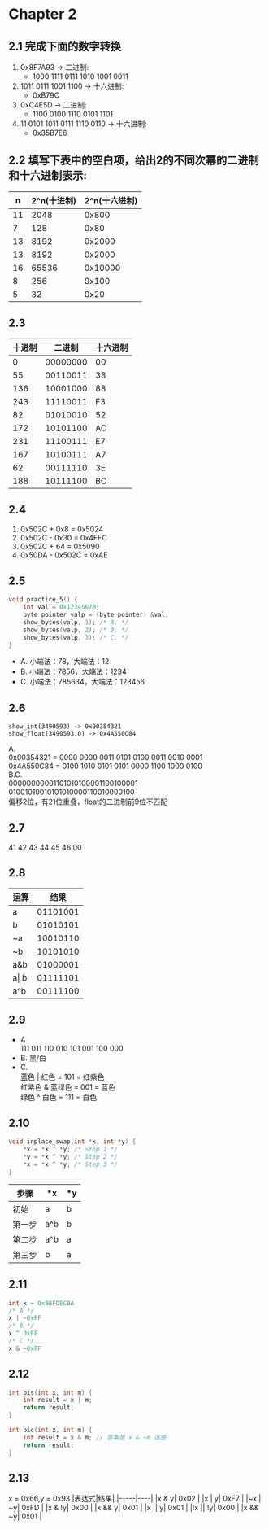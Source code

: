 # Chapter 2

## 2.1 完成下面的数字转换
1. 0x8F7A93 -> 二进制:
    - 1000 1111 0111 1010 1001 0011
2. 1011 0111 1001 1100 -> 十六进制:
    - 0xB79C
3. 0xC4E5D -> 二进制:
    - 1100 0100 1110 0101 1101
4. 11 0101 1011 0111 1110 0110 -> 十六进制:
    - 0x35B7E6

## 2.2 填写下表中的空白项，给出2的不同次幂的二进制和十六进制表示:
| n |2^n(十进制)|2^n(十六进制)|
|---|----------|------------|
|11 |2048      |       0x800|
|7  |128       |        0x80|
|13 |8192      |      0x2000|
|13 |8192      |      0x2000|
|16 |65536     |     0x10000|
|8  |256       |       0x100|
|5  |32        |        0x20|

## 2.3
|十进制|  二进制  |十六进制|
|-----|---------|-------|
|    0| 00000000|     00|
|   55| 00110011|     33|
|  136| 10001000|     88|
|  243| 11110011|     F3|
|   82| 01010010|     52|
|  172| 10101100|     AC|
|  231| 11100111|     E7|
|  167| 10100111|     A7|
|   62| 00111110|     3E|
|  188| 10111100|     BC|

## 2.4
1. 0x502C + 0x8 = 0x5024
2. 0x502C - 0x30 = 0x4FFC
3. 0x502C + 64 = 0x5090
4. 0x50DA - 0x502C = 0xAE

## 2.5
```cpp
void practice_5() {
    int val = 0x12345678;
    byte_pointer valp = (byte_pointer) &val;
    show_bytes(valp, 1); /* A. */
    show_bytes(valp, 2); /* B. */
    show_bytes(valp, 3); /* C. */
}
```
- A. 小端法：78，大端法：12
- B. 小端法：7856，大端法：1234
- C. 小端法：785634，大端法：123456


## 2.6
```
show_int(3490593) -> 0x00354321
show_float(3490593.0) -> 0x4A550C84
```
A.  
0x00354321 = 0000 0000 0011 0101 0100 0011 0010 0001  
0x4A550C84 = 0100 1010 0101 0101 0000 1100 1000 0100  
B.C.  
00000000001101010100001100100001  
  01001010010101010000110010000100    
偏移2位，有21位重叠，float的二进制前9位不匹配

## 2.7
41 42 43 44 45 46 00

## 2.8
|运算  |结果    |
|-----|--------|
|a    |01101001|
|b    |01010101|
|~a   |10010110|
|~b   |10101010|
|a&b  |01000001|
|a\| b|01111101|
|a^b  |00111100|

## 2.9
- A.  
111 011
110 010
101 001
100 000
- B.
黑/白
- C.  
蓝色 | 红色 = 101 = 红紫色  
红紫色 & 蓝绿色 = 001 = 蓝色  
绿色 ^ 白色 = 111 = 白色

## 2.10
```cpp
void inplace_swap(int *x, int *y) {
    *x = *x ^ *y; /* Step 1 */
    *y = *x ^ *y; /* Step 2 */
    *x = *x ^ *y; /* Step 3 */
}
```
|步骤   | *x|  *y  |
|------|-----|-------|
|   初始|   a|     b|
| 第一步| a^b|     b|
| 第二步| a^b|     a|
| 第三步|  b|     a|

## 2.11
```cpp
int x = 0x98FDECBA
/* A */ 
x | ~0xFF
/* B */
x ^ 0xFF
/* C */
x & ~0xFF
```

## 2.12
```cpp
int bis(int x, int m) {
    int result = x | m;
    return result;
}

int bic(int x, int m) {
    int result = x & m; // 答案是 x & ~m 迷惑
    return result;
}
```
## 2.13
x = 0x66,y = 0x93
|表达式|结果|
|-----|----|
|x & y|  0x02  |
|x \| y|  0xF7   |
|~x \| ~y| 0xFD     |
|x & !y|   0x00  |
|x && y|  0x01   |
|x \|\| y|  0x01   |
|!x \|\| !y|   0x00   |
|x && ~y|  0x01    |